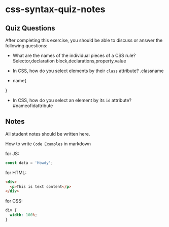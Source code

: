 # css-syntax-quiz-notes

## Quiz Questions

After completing this exercise, you should be able to discuss or answer the following questions:

- What are the names of the individual pieces of a CSS rule?
  Selector,declaration block,declarations,property,value

- In CSS, how do you select elements by their `class` attribute?
  .classname

- name{

}

- In CSS, how do you select an element by its `id` attribute?
  #nameofidattribute

## Notes

All student notes should be written here.

How to write `Code Examples` in markdown

for JS:

```javascript
const data = 'Howdy';
```

for HTML:

```html
<div>
  <p>This is text content</p>
</div>
```

for CSS:

```css
div {
  width: 100%;
}
```
